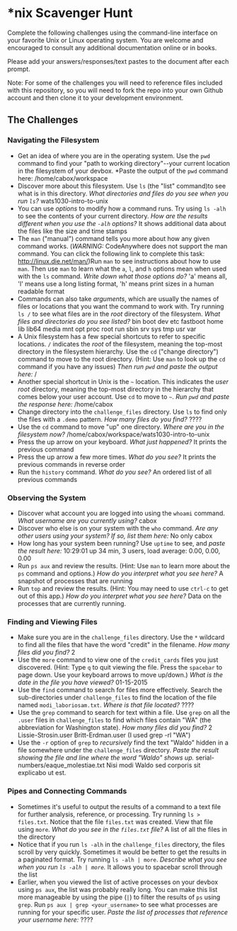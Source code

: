 # *nix Scavenger Hunt

Complete the following challenges using the command-line interface on your favorite
Unix or Linux operating system. You are welcome and encouraged to consult any
additional documentation online or in books.

Please add your answers/responses/text pastes to the document after each prompt.

Note: For some of the challenges you will need to reference files included with
this repository, so you will need to fork the repo into your own Github account
and then clone it to your development environment.

## The Challenges

### Navigating the Filesystem

* Get an idea of where you are in the operating system. Use the `pwd` command to find your "path to working directory"--your current location in the filesystem of your devbox. *Paste the output of the `pwd` command here: /home/cabox/workspace
* Discover more about this filesystem. Use `ls` (the "list" command)to see what is in this directory. *What directories and files do you see when you run `ls`?* wats1030-intro-to-unix
* You can use *options* to modify how a command runs. Try using `ls -alh` to see the contents of your current directory. *How are the results different when you use the `-alh` options?* It shows additional data about the files like the size and time stamps
* The `man` ("manual") command tells you more about how any given command works. (*WARNING:* CodeAnywhere does not support the man command. You can click the following link to complete this task: http://linux.die.net/man/)Run `man` to see instructions about how to use `man`. Then use `man` to learn what the `a`, `l`, and `h` options mean when used with the `ls` command. *Write down what those options do?* 'a' means all, 'l' means use a long listing format, 'h' means print sizes in a human readable format 
* Commands can also take *arguments*, which are usually the names of files or locations that you want the command to work with. Try running `ls /` to see what files are in the *root* directory of the filesystem. *What files and directories do you see listed?* bin  boot  dev  etc  fastboot  home  lib  lib64  media  mnt  opt  proc  root  run  sbin  srv  sys  tmp  usr  var 
* A Unix filesystem has a few special shortcuts to refer to specific locations. `/` indicates the *root* of the filesystem, meaning the top-most directory in the filesystem hierarchy. Use the `cd` ("change directory") command to move to the root directory. (Hint: Use `man` to look up the `cd` command if you have any issues) *Then run `pwd` and paste the output here:* /
* Another special shortcut in Unix is the `~` location. This indicates the *user root* directory, meaning the top-most directory in the hierarchy that comes below your user account. Use `cd` to move to `~`. *Run `pwd` and paste the response here:* /home/cabox 
* Change directory into the `challenge_files` directory. Use `ls` to find only the files with a `.demo` pattern. *How many files do you find?* ????
* Use the `cd` command to move "up" one directory. *Where are you in the filesystem now?* /home/cabox/workspace/wats1030-intro-to-unix 
* Press the up arrow on your keyboard. *What just happened?* It prints the previous command
* Press the up arrow a few more times. *What do you see?* It prints the previous commands in reverse order
* Run the `history` command. *What do you see?* An ordered list of all previous commands

### Observing the System

* Discover what account you are logged into using the `whoami` command. *What username are you currently using?* cabox
* Discover who else is on your system with the `who` command. *Are any other users using your system? If so, list them here:* No only cabox
* How long has your system been running? Use `uptime` to see, and *paste the result here:* 10:29:01 up 34 min,  3 users,  load average: 0.00, 0.00, 0.00
* Run `ps aux` and review the results. (Hint: Use `man` to learn more about the `ps` command and options.) *How do you interpret what you see here?* A snapshot of processes that are running
* Run `top` and review the results. (Hint: You may need to use `ctrl-c` to get out of this app.) *How do you interpret what you see here?* Data on the processes that are currently running.

### Finding and Viewing Files

* Make sure you are in the `challenge_files` directory. Use the `*` wildcard to find all the files that have the word "credit" in the filename. *How many files did you find?* 2
* Use the `more` command to view one of the `credit_cards` files you just discovered. (Hint: Type `q` to quit viewing the file. Press the `spacebar` to page down. Use your keyboard arrows to move up/down.) *What is the date in the file you have viewed?* 01-15-2015
* Use the `find` command to search for files more effectively. Search the sub-directories under `challenge_files` to find the location of the file named `modi_laboriosam.txt`. *Where is that file located?* ????
* Use the `grep` command to search for text within a file. Use `grep` on all the `.user` files in `challenge_files` to find which files contain "WA" (the abbreviation for Washington state). *How many files did you find?* 2 Lissie-Strosin.user Britt-Erdman.user (I used grep -rl "WA")
* Use the `-r` option of `grep` to *recursively* find the text "Waldo" hidden in a file somewhere under the `challenge_files` directory. *Paste the result showing the file and line where the word "Waldo" shows up.* serial-numbers/eaque_molestiae.txt Nisi modi Waldo sed corporis sit explicabo ut est.

### Pipes and Connecting Commands

* Sometimes it's useful to output the results of a command to a text file for further analysis, reference, or processing. Try running `ls > files.txt`. Notice that the file `files.txt` was created. View that file using `more`. *What do you see in the `files.txt` file?* A list of all the files in the directory
* Notice that if you run `ls -alh` in the `challenge_files` directory, the files scroll by very quickly. Sometimes it would be better to get the results in a paginated format. Try running `ls -alh | more`. *Describe what you see when you run `ls -alh | more`.* It allows you to spacebar scroll through the list
* Earlier, when you viewed the list of active processes on your devbox using `ps aux`, the list was probably really long. You can make this list more manageable by using the pipe (`|`) to filter the results of `ps` using `grep`. Run `ps aux | grep <your_username>` to see what processes are running for your specific user. *Paste the list of processes that reference your username here:* ????
